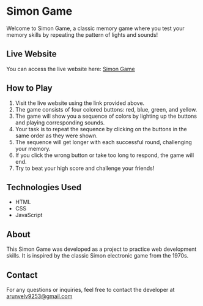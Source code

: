 # Simon Game

Welcome to Simon Game, a classic memory game where you test your memory skills by repeating the pattern of lights and sounds!

## Live Website

You can access the live website here: [Simon Game](https://simon-beta-game.netlify.app/)

## How to Play

1. Visit the live website using the link provided above.
2. The game consists of four colored buttons: red, blue, green, and yellow.
3. The game will show you a sequence of colors by lighting up the buttons and playing corresponding sounds.
4. Your task is to repeat the sequence by clicking on the buttons in the same order as they were shown.
5. The sequence will get longer with each successful round, challenging your memory.
6. If you click the wrong button or take too long to respond, the game will end.
7. Try to beat your high score and challenge your friends!

## Technologies Used

- HTML
- CSS
- JavaScript

## About

This Simon Game was developed as a project to practice web development skills. It is inspired by the classic Simon electronic game from the 1970s.

## Contact

For any questions or inquiries, feel free to contact the developer at arunvelv9253@gmail.com
